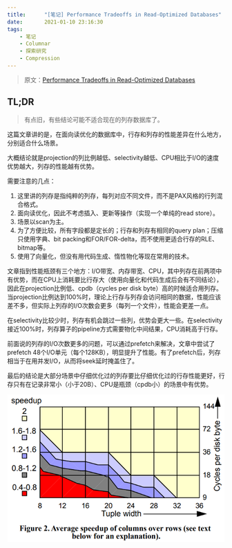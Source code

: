 ```yaml
---
title:      "[笔记] Performance Tradeoffs in Read-Optimized Databases"
date:       2021-01-10 23:16:30
tags:
    - 笔记
    - Columnar
    - 探索研究
    - Compression
---
```


> 原文：[Performance Tradeoffs in Read-Optimized Databases](http://nms.csail.mit.edu/~stavros/pubs/vldb2006.pdf)

## TL;DR

> 有点旧，有些结论可能不适合现在的列存数据库了。

这篇文章讲的是，在面向读优化的数据库中，行存和列存的性能差异在什么地方，分别适合什么场景。

大概结论就是projection的列比例越低、selectivity越低、CPU相比于I/O的速度优势越大，列存的性能越有优势。

<!--more-->

需要注意的几点：
1. 这里讲的列存是指纯粹的列存，每列对应不同文件，而不是PAX风格的行列混合格式。
1. 面向读优化，因此不考虑插入、更新等操作（实现一个单纯的read store）。
1. 场景以scan为主。
1. 为了方便比较，所有字段都是定长的；行存和列存有相同的query plan；压缩只使用字典、bit packing和FOR/FOR-delta，而不使用更适合行存的RLE、bitmap等。
1. 使用了向量化，但没有用代码生成、惰性物化等现在常用的技术。

文章指到性能瓶颈有三个地方：I/O带宽、内存带宽、CPU，其中列存在前两项中有优势，而在CPU上消耗要比行存大（使用向量化和代码生成后会有不同结论），因此在projection比例低、cpdb（cycles per disk byte）高的时候适合用列存。当projection比例达到100%时，理论上行存与列存会访问相同的数据，性能应该差不多，但实际上列存的I/O次数会更多（每列一个文件），性能会更差一点。

在selectivity比较少时，列存有机会跳过一些列，优势会更大一些。在selectivity接近100%时，列存算子的pipeline方式需要物化中间结果，CPU消耗高于行存。

前面说的列存的I/O次数更多的问题，可以通过prefetch来解决，文章中尝试了prefetch 48个I/O单元（每个128KB），明显提升了性能。有了prefetch后，列存相当于在用并发I/O，从而将seek延时掩盖住了。

最后的结论是大部分场景中仔细优化过的列存要比仔细优化过的行存性能更好，行存只有在记录非常小（小于20B）、CPU是瓶颈（cpdb小）的场景中有优势。

![](/images/2021-01/perf-read-optimized-01.png)

